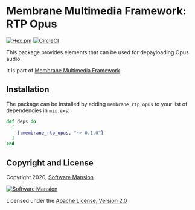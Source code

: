 # Membrane Multimedia Framework: RTP Opus

[![Hex.pm](https://img.shields.io/hexpm/v/membrane_rtp_opus.svg)](https://hex.pm/packages/membrane_rtp_opus)
[![CircleCI](https://circleci.com/gh/membraneframework/membrane_rtp_opus.svg?style=svg)](https://circleci.com/gh/membraneframework/membrane_rtp_opus)

This package provides elements that can be used for depayloading Opus audio.

It is part of [Membrane Multimedia Framework](https://membraneframework.org).

## Installation

The package can be installed by adding `membrane_rtp_opus` to your list of dependencies in `mix.exs`:

```elixir
def deps do
  [
    {:membrane_rtp_opus, "~> 0.1.0"}
  ]
end
```

## Copyright and License

Copyright 2020, [Software Mansion](https://swmansion.com/?utm_source=git&utm_medium=readme&utm_campaign=membrane_rtp_opus)

[![Software Mansion](https://logo.swmansion.com/logo?color=white&variant=desktop&width=200&tag=membrane-github)](https://swmansion.com/?utm_source=git&utm_medium=readme&utm_campaign=membrane_rtp_opus)

Licensed under the [Apache License, Version 2.0](LICENSE)
